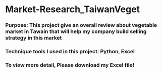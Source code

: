 # Market-Research_TaiwanVeget
### Purpose: This project give an overall review about vegetable market in Tawain that will help my company build selling strategy in this market
### Technique tools I used in this project: Python, Excel
### To view more detail, Please download my Excel file!
